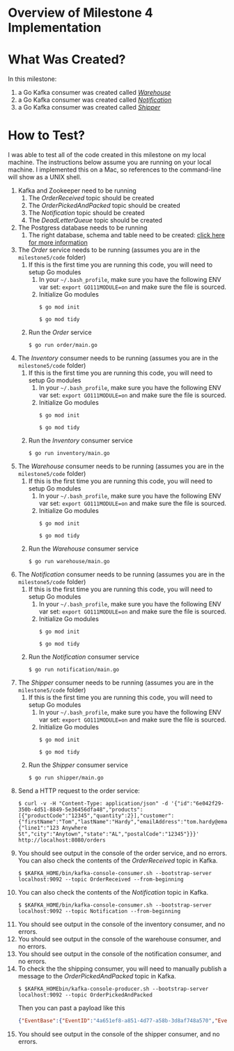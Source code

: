 # Overview of Milestone 4 Implementation 

# What Was Created?
In this milestone:
1. a Go Kafka consumer was created called [*Warehouse*](./warehouse/main.go)
1. a Go Kafka consumer was created called [*Notification*](./notification/main.go)
1. a Go Kafka consumer was created called [*Shipper*](./shipper/main.go)

# How to Test?
I was able to test all of the code created in this milestone on my local machine. The instructions below assume you are running on your local machine. I implemented this on a Mac, so references to the command-line will show as a UNIX shell.

1. Kafka and Zookeeper need to be running
    1. The *OrderReceived* topic should be created
    1. The *OrderPickedAndPacked* topic should be created
    1. The *Notification* topic should be created
    1. The *DeadLetterQueue* topic should be created
1. The Postgress database needs to be running
    1. The right database, schema and table need to be created: [click here for more information](./db/db.go)
1. The *Order* service needs to be running (assumes you are in the `milestone5/code` folder)
    1. If this is the first time you are running this code, you will need to setup Go modules
        1. In your `~/.bash_profile`, make sure you have the following ENV var set: `export GO111MODULE=on` and make sure the file is sourced.
        1. Initialize Go modules
            ```shell
            $ go mod init
            ```
            ```shell
            $ go mod tidy
            ```
    1. Run the *Order* service
        ```shell
        $ go run order/main.go
        ```
1. The *Inventory* consumer needs to be running (assumes you are in the `milestone5/code` folder)
    1. If this is the first time you are running this code, you will need to setup Go modules
        1. In your `~/.bash_profile`, make sure you have the following ENV var set: `export GO111MODULE=on` and make sure the file is sourced.
        1. Initialize Go modules
            ```shell
            $ go mod init
            ```
            ```shell
            $ go mod tidy
            ```
    1. Run the *Inventory* consumer service
        ```shell
        $ go run inventory/main.go
        ```
1. The *Warehouse* consumer needs to be running (assumes you are in the `milestone5/code` folder)
    1. If this is the first time you are running this code, you will need to setup Go modules
        1. In your `~/.bash_profile`, make sure you have the following ENV var set: `export GO111MODULE=on` and make sure the file is sourced.
        1. Initialize Go modules
            ```shell
            $ go mod init
            ```
            ```shell
            $ go mod tidy
            ```
    1. Run the *Warehouse* consumer service
        ```shell
        $ go run warehouse/main.go
        ```
1. The *Notification* consumer needs to be running (assumes you are in the `milestone5/code` folder)
    1. If this is the first time you are running this code, you will need to setup Go modules
        1. In your `~/.bash_profile`, make sure you have the following ENV var set: `export GO111MODULE=on` and make sure the file is sourced.
        1. Initialize Go modules
            ```shell
            $ go mod init
            ```
            ```shell
            $ go mod tidy
            ```
    1. Run the *Notification* consumer service
        ```shell
        $ go run notification/main.go
        ```
1. The *Shipper* consumer needs to be running (assumes you are in the `milestone5/code` folder)
    1. If this is the first time you are running this code, you will need to setup Go modules
        1. In your `~/.bash_profile`, make sure you have the following ENV var set: `export GO111MODULE=on` and make sure the file is sourced.
        1. Initialize Go modules
            ```shell
            $ go mod init
            ```
            ```shell
            $ go mod tidy
            ```
    1. Run the *Shipper* consumer service
        ```shell
        $ go run shipper/main.go
        ```
1. Send a HTTP request to the order service:
    ```shell
    $ curl -v -H "Content-Type: application/json" -d '{"id":"6e042f29-350b-4d51-8849-5e36456dfa48","products":[{"productCode":"12345","quantity":2}],"customer":{"firstName":"Tom","lastName":"Hardy","emailAddress":"tom.hardy@email.com","shippingAddress":{"line1":"123 Anywhere St","city":"Anytown","state":"AL","postalCode":"12345"}}}' http://localhost:8080/orders
    ```
1. You should see output in the console of the order service, and no errors. You can also check the contents of the *OrderReceived* topic in Kafka.
    ```shell
    $ $KAFKA_HOME/bin/kafka-console-consumer.sh --bootstrap-server localhost:9092 --topic OrderReceived --from-beginning
    ```
1. You can also check the contents of the *Notification* topic in Kafka.
    ```shell
    $ $KAFKA_HOME/bin/kafka-console-consumer.sh --bootstrap-server localhost:9092 --topic Notification --from-beginning
    ```
1. You should see output in the console of the inventory consumer, and no errors.
1. You should see output in the console of the warehouse consumer, and no errors.
1. You should see output in the console of the notification consumer, and no errors.
1. To check the the shipping consumer, you will need to manually publish a message to the *OrderPickedAndPacked* topic in Kafka.
    ```shell
    $ $KAFKA_HOMEbin/kafka-console-producer.sh --bootstrap-server localhost:9092 --topic OrderPickedAndPacked
    ```
    Then you can past a payload like this
    ```json
    {"EventBase":{"EventID":"4a651ef8-a851-4d77-a58b-3d8af748a570","EventTimestamp":"2020-08-16T16:03:05.258542-04:00"},"EventBody":{"id":"c6b37316-b4da-4b25-94c8-14c08bad95e6","products":[{"productCode":"12345","quantity":2}],"customer":{"firstName":"Tom","lastName":"Hardy","emailAddress":"tom.hardy@email.com","shippingAddress":{"line1":"123 Anywhere St","city":"Anytown","state":"AL","postalCode":"12345"}}}}
    ```
1. You should see output in the console of the shipper consumer, and no errors.
